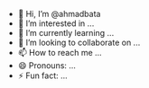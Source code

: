 - 👋 Hi, I’m @ahmadbata
- 👀 I’m interested in ...
- 🌱 I’m currently learning ...
- 💞️ I’m looking to collaborate on ...
- 📫 How to reach me ...
- 😄 Pronouns: ...
- ⚡ Fun fact: ...

<!---
ahmadbata/ahmadbata is a ✨ special ✨ repository because its `README.md` (this file) appears on your GitHub profile.
You can click the Preview link to take a look at your changes.
--->
